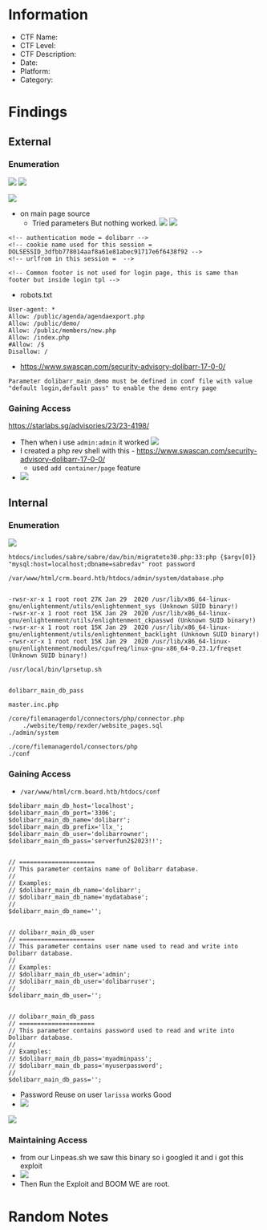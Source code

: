 # Information
- CTF Name: 
- CTF Level:
- CTF Description: 
- Date: 
- Platform: 
- Category: 

# Findings

## External
### Enumeration
![](https://i.imgur.com/7TZXZAO.png)
![](https://i.imgur.com/S5yDVGt.png)

![](https://i.imgur.com/VjuPDZj.png)
- on main page source
	- Tried parameters But nothing worked.
![](https://i.imgur.com/3ebQLoh.png)
![](https://i.imgur.com/tSPPa6D.png)
```shell
<!-- authentication mode = dolibarr -->
<!-- cookie name used for this session = DOLSESSID_3dfbb778014aaf8a61e81abec91717e6f6438f92 -->
<!-- urlfrom in this session =  -->

<!-- Common footer is not used for login page, this is same than footer but inside login tpl -->
```
- robots.txt
```shell
User-agent: *
Allow: /public/agenda/agendaexport.php
Allow: /public/demo/
Allow: /public/members/new.php
Allow: /index.php
#Allow: /$
Disallow: /
```
- https://www.swascan.com/security-advisory-dolibarr-17-0-0/

```shell
Parameter dolibarr_main_demo must be defined in conf file with value "default login,default pass" to enable the demo entry page
```
### Gaining Access
https://starlabs.sg/advisories/23/23-4198/
- Then when i use `admin:admin` it worked
![](https://i.imgur.com/PKxZDXx.png)
- I created a php rev shell with this - https://www.swascan.com/security-advisory-dolibarr-17-0-0/
	- used `add container/page` feature
- ![](https://i.imgur.com/yequupl.png)
## Internal
### Enumeration
![](https://i.imgur.com/znUdBgb.png)

`htdocs/includes/sabre/sabre/dav/bin/migrateto30.php:33:php {$argv[0]} "mysql:host=localhost;dbname=sabredav" root password`
```
/var/www/html/crm.board.htb/htdocs/admin/system/database.php


-rwsr-xr-x 1 root root 27K Jan 29  2020 /usr/lib/x86_64-linux-gnu/enlightenment/utils/enlightenment_sys (Unknown SUID binary!)
-rwsr-xr-x 1 root root 15K Jan 29  2020 /usr/lib/x86_64-linux-gnu/enlightenment/utils/enlightenment_ckpasswd (Unknown SUID binary!)
-rwsr-xr-x 1 root root 15K Jan 29  2020 /usr/lib/x86_64-linux-gnu/enlightenment/utils/enlightenment_backlight (Unknown SUID binary!)
-rwsr-xr-x 1 root root 15K Jan 29  2020 /usr/lib/x86_64-linux-gnu/enlightenment/modules/cpufreq/linux-gnu-x86_64-0.23.1/freqset (Unknown SUID binary!)

/usr/local/bin/lprsetup.sh


dolibarr_main_db_pass

master.inc.php

/core/filemanagerdol/connectors/php/connector.php
	./website/temp/rexder/website_pages.sql
./admin/system

./core/filemanagerdol/connectors/php
./conf
```
### Gaining Access
- `/var/www/html/crm.board.htb/htdocs/conf`
```shell
$dolibarr_main_db_host='localhost';
$dolibarr_main_db_port='3306';
$dolibarr_main_db_name='dolibarr';
$dolibarr_main_db_prefix='llx_';
$dolibarr_main_db_user='dolibarrowner';
$dolibarr_main_db_pass='serverfun2$2023!!';


// =====================
// This parameter contains name of Dolibarr database.
//
// Examples:
// $dolibarr_main_db_name='dolibarr';
// $dolibarr_main_db_name='mydatabase';
//
$dolibarr_main_db_name='';


// dolibarr_main_db_user
// =====================
// This parameter contains user name used to read and write into Dolibarr database.
//
// Examples:
// $dolibarr_main_db_user='admin';
// $dolibarr_main_db_user='dolibarruser';
//
$dolibarr_main_db_user='';


// dolibarr_main_db_pass
// =====================
// This parameter contains password used to read and write into Dolibarr database.
//
// Examples:
// $dolibarr_main_db_pass='myadminpass';
// $dolibarr_main_db_pass='myuserpassword';
//
$dolibarr_main_db_pass='';
```
- Password Reuse on user `larissa` works Good
- ![](https://i.imgur.com/INzXLgs.png)

![](https://i.imgur.com/NsoBiGp.png)
### Maintaining Access
- from our Linpeas.sh we saw this binary so i googled it and i got this exploit
- ![](https://i.imgur.com/nFeGJvy.png)
- Then Run the Exploit and BOOM WE are root.
# Random Notes